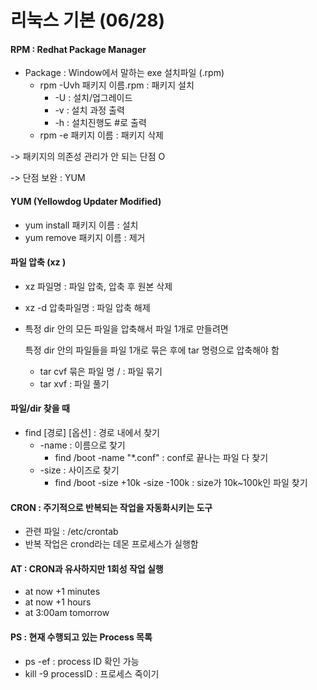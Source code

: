 # 리눅스 기본 (06/28)

#### RPM : Redhat Package Manager

- Package : Window에서 말하는 exe 설치파일 (.rpm)
  - rpm -Uvh 패키지 이름.rpm : 패키지 설치 
    - -U : 설치/업그레이드
    - -v : 설치 과정 출력
    - -h : 설치진행도 #로 출력
  - rpm -e 패키지 이름 : 패키지 삭제

-> 패키지의 의존성 관리가 안 되는 단점 O

-> 단점 보완 : YUM



#### YUM (Yellowdog Updater Modified)

- yum install 패키지 이름 : 설치
- yum remove 패키지 이름 : 제거



#### 파일 압축 (xz )

- xz 파일명 : 파일 압축, 압축 후 원본 삭제

- xz -d 압축파일명 : 파일 압축 해제

- 특정 dir 안의 모든 파일을 압축해서 파일 1개로 만들려면

  특정 dir 안의 파일들을 파일 1개로 묶은 후에 tar 명령으로 압축해야 함

  - tar cvf 묶은 파일 명 / : 파일 묶기
  - tar xvf : 파일 풀기



#### 파일/dir 찾을 때 

- find [경로] [옵션] : 경로 내에서 찾기
  - -name : 이름으로 찾기
    - find /boot -name "*.conf" : conf로 끝나는 파일 다 찾기
  - -size : 사이즈로 찾기
    - find /boot -size +10k -size -100k : size가 10k~100k인 파일 찾기



#### CRON : 주기적으로 반복되는 작업을 자동화시키는 도구

- 관련 파일 : /etc/crontab
- 반복 작업은 crond라는 데몬 프로세스가 실행함



#### AT :  CRON과 유사하지만 1회성 작업 실행

- at now +1 minutes
- at now +1 hours
- at 3:00am tomorrow



#### PS : 현재 수행되고 있는 Process 목록

- ps -ef : process ID 확인 가능
- kill -9 processID : 프로세스 죽이기